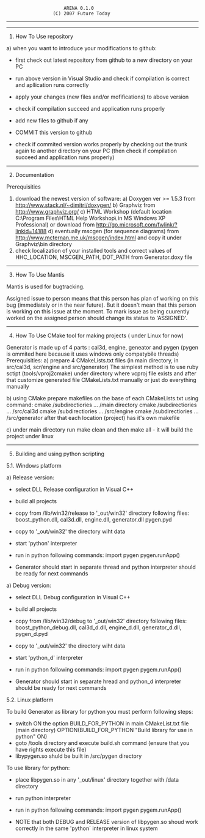                          ARENA 0.1.0		                 
                     (C) 2007 Future Today          		 
------------------------------------------------------------------

----------------------------------------
1. How To Use repository

a) when you want to introduce your modifications to github:

- first check out latest repository from github to a new directory on your PC
- run above version in Visual Studio and check if compilation is correct and apllication 
	runs correctly
- apply your changes (new files and/or mofifications) to above version 
- check if compilation succeed and application runs properly
- add new files to github if any
- COMMIT this version to github

- check if commited version works properly by checking out the trunk again to another directory 
	on your PC (then check if compilation succeed and application runs properly)
 
----------------------------------------
2. Documentation 

Prerequisities
1. download the newest version of software: 
a) Doxygen ver >= 1.5.3 from http://www.stack.nl/~dimitri/doxygen/
b) Graphviz from http://www.graphviz.org/
c) HTML Workshop (default location C:\Program Files\HTML Help Workshop\ in MS Windows XP Professional) or download from http://go.microsoft.com/fwlink/?linkid=14188
d) eventually mscgen (for sequence diagrams) from http://www.mcternan.me.uk/mscgen/index.html and copy it under Graphviz\bin directory
2. check localization of your installed tools and correct values of HHC_LOCATION, MSCGEN_PATH, DOT_PATH from Generator.doxy file


----------------------------------------
3. How To Use Mantis

Mantis is used for bugtracking.

Assigned issue to person means that this person has plan of working on this bug (immediately 
or in the near future). But it doesn't mean that this person is working on this issue 
at the moment. To mark issue as being cuurently worked on the assigned person should change 
its status to 'ASSIGNED'. 


------------------------------------------
4. How To Use CMake tool for making projects ( under Linux for now)

Generator is made up of 4 parts : cal3d, engine, geneator and pygen (pygen is ommited here because it uses windows only compatybile threads)
Prerequisities:
a) prepare 4 CMakeLists.txt files (in main directory, in src/cal3d, scr/engine and src/generator)
The simplest method is to use ruby sctipt (tools/vproj2cmake) under directory where vcproj file exists and after that customize generated file CMakeLists.txt manually or just do everything manually

b) using CMake prepare makefiles on the base of each CMakeLists.txt using command:
cmake /subdirectiories ... /main directory
cmake /subdirectiories ... /src/cal3d
cmake /subdirectiories ... /src/engine
cmake /subdirectiories ... /src/generator
after that each location (project) has it's own makefile

c) under main directory run make clean and then make all - it will build the project under linux

------------------------------------------
5. Building and using python scripting

5.1. Windows platform


a) Release version:

- select DLL Release configuration in Visual C++
- build all projects
- copy from /lib/win32/release  to '_out/win32' directory following files: boost_python.dll, cal3d.dll, engine.dll, generator.dll
	pygen.pyd

- copy to '_out/win32' the directory wiht data
- start 'python' interpreter
- run in python following commands:
	import pygen
	pygen.runApp()

- Generator should start in separate thread and python interpreter should be ready for next commands


a) Debug version:

- select DLL Debug configuration in Visual C++
- build all projects
- copy from /lib/win32/debug  to '_out/win32' directory following files: boost_python_debug.dll, 
	cal3d_d.dll, engine_d.dll, generator_d.dll, pygen_d.pyd

- copy to '_out/win32' the directory wiht data
- start 'python_d' interpreter
- run in python following commands:
	import pygen
	pygem.runApp()

- Generator should start in separate hread and python_d interpreter should be ready for next commands


5.2. Linux platform

To build Generator as library for python you must perform following steps:
- switch ON the option BUILD_FOR_PYTHON in main  CMakeList.txt file (main directory)
	OPTION(BUILD_FOR_PYTHON "Build library for use in python" ON)
- goto /tools directory and execute build.sh command (ensure that you have rights execute this file)
- libypygen.so shuld be built in /src/pygen directory

To use library for python:
- place libpygen.so in any '_out/linux' directory together with /data directory
- run python interpreter
- run in python following commands:
	import pygen
	pygem.runApp()

- NOTE that both  DEBUG and RELEASE version of libpygen.so shoud work correctly in the same 'python´ interpreter in linux system
